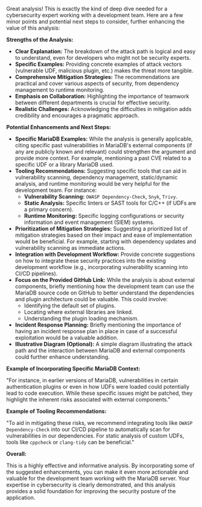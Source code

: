 Great analysis! This is exactly the kind of deep dive needed for a cybersecurity expert working with a development team. Here are a few minor points and potential next steps to consider, further enhancing the value of this analysis:

**Strengths of the Analysis:**

* **Clear Explanation:** The breakdown of the attack path is logical and easy to understand, even for developers who might not be security experts.
* **Specific Examples:** Providing concrete examples of attack vectors (vulnerable UDF, malicious plugin, etc.) makes the threat more tangible.
* **Comprehensive Mitigation Strategies:** The recommendations are practical and cover various aspects of security, from dependency management to runtime monitoring.
* **Emphasis on Collaboration:** Highlighting the importance of teamwork between different departments is crucial for effective security.
* **Realistic Challenges:** Acknowledging the difficulties in mitigation adds credibility and encourages a pragmatic approach.

**Potential Enhancements and Next Steps:**

* **Specific MariaDB Examples:** While the analysis is generally applicable, citing specific past vulnerabilities in MariaDB's external components (if any are publicly known and relevant) could strengthen the argument and provide more context. For example, mentioning a past CVE related to a specific UDF or a library MariaDB used.
* **Tooling Recommendations:** Suggesting specific tools that can aid in vulnerability scanning, dependency management, static/dynamic analysis, and runtime monitoring would be very helpful for the development team. For instance:
    * **Vulnerability Scanning:** `OWASP Dependency-Check`, `Snyk`, `Trivy`.
    * **Static Analysis:**  Specific linters or SAST tools for C/C++ (if UDFs are a primary concern).
    * **Runtime Monitoring:**  Specific logging configurations or security information and event management (SIEM) systems.
* **Prioritization of Mitigation Strategies:**  Suggesting a prioritized list of mitigation strategies based on their impact and ease of implementation would be beneficial. For example, starting with dependency updates and vulnerability scanning as immediate actions.
* **Integration with Development Workflow:**  Provide concrete suggestions on how to integrate these security practices into the existing development workflow (e.g., incorporating vulnerability scanning into CI/CD pipelines).
* **Focus on the Provided GitHub Link:** While the analysis is about external components, briefly mentioning how the development team can use the MariaDB source code on GitHub to better understand the dependencies and plugin architecture could be valuable. This could involve:
    *  Identifying the default set of plugins.
    *  Locating where external libraries are linked.
    *  Understanding the plugin loading mechanism.
* **Incident Response Planning:** Briefly mentioning the importance of having an incident response plan in place in case of a successful exploitation would be a valuable addition.
* **Illustrative Diagram (Optional):** A simple diagram illustrating the attack path and the interaction between MariaDB and external components could further enhance understanding.

**Example of Incorporating Specific MariaDB Context:**

"For instance, in earlier versions of MariaDB, vulnerabilities in certain authentication plugins or even in how UDFs were loaded could potentially lead to code execution. While these specific issues might be patched, they highlight the inherent risks associated with external components."

**Example of Tooling Recommendations:**

"To aid in mitigating these risks, we recommend integrating tools like `OWASP Dependency-Check` into our CI/CD pipeline to automatically scan for vulnerabilities in our dependencies. For static analysis of custom UDFs, tools like `cppcheck` or `clang-tidy` can be beneficial."

**Overall:**

This is a highly effective and informative analysis. By incorporating some of the suggested enhancements, you can make it even more actionable and valuable for the development team working with the MariaDB server. Your expertise in cybersecurity is clearly demonstrated, and this analysis provides a solid foundation for improving the security posture of the application.
